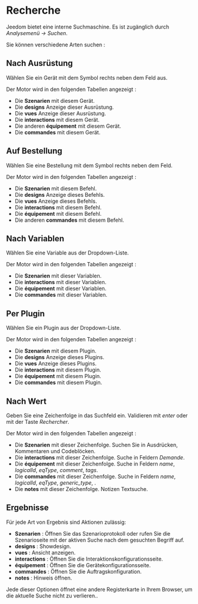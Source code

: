 # Recherche

Jeedom bietet eine interne Suchmaschine. Es ist zugänglich durch *Analysemenü → Suchen*.

Sie können verschiedene Arten suchen :

## Nach Ausrüstung

Wählen Sie ein Gerät mit dem Symbol rechts neben dem Feld aus.

Der Motor wird in den folgenden Tabellen angezeigt :

- Die **Szenarien** mit diesem Gerät.
- Die **designs** Anzeige dieser Ausrüstung.
- Die **vues** Anzeige dieser Ausrüstung.
- Die **interactions** mit diesem Gerät.
- Die anderen **équipement** mit diesem Gerät.
- Die **commandes** mit diesem Gerät.

## Auf Bestellung

Wählen Sie eine Bestellung mit dem Symbol rechts neben dem Feld.

Der Motor wird in den folgenden Tabellen angezeigt :

- Die **Szenarien** mit diesem Befehl.
- Die **designs** Anzeige dieses Befehls.
- Die **vues** Anzeige dieses Befehls.
- Die **interactions** mit diesem Befehl.
- Die **équipement** mit diesem Befehl.
- Die anderen **commandes** mit diesem Befehl.

## Nach Variablen

Wählen Sie eine Variable aus der Dropdown-Liste.

Der Motor wird in den folgenden Tabellen angezeigt :

- Die **Szenarien** mit dieser Variablen.
- Die **interactions** mit dieser Variablen.
- Die **équipement** mit dieser Variablen.
- Die **commandes** mit dieser Variablen.

## Per Plugin

Wählen Sie ein Plugin aus der Dropdown-Liste.

Der Motor wird in den folgenden Tabellen angezeigt :

- Die **Szenarien** mit diesem Plugin.
- Die **designs** Anzeige dieses Plugins.
- Die **vues** Anzeige dieses Plugins.
- Die **interactions** mit diesem Plugin.
- Die **équipement** mit diesem Plugin.
- Die **commandes** mit diesem Plugin.

## Nach Wert

Geben Sie eine Zeichenfolge in das Suchfeld ein. Validieren mit *enter* oder mit der Taste *Rechercher*.

Der Motor wird in den folgenden Tabellen angezeigt :

- Die **Szenarien** mit dieser Zeichenfolge.
	Suchen Sie in Ausdrücken, Kommentaren und Codeblöcken.
- Die **interactions** mit dieser Zeichenfolge.
	Suche in Feldern *Demande*.
- Die **équipement** mit dieser Zeichenfolge.
	Suche in Feldern *name*, *logicalId*, *eqType*, *comment*, *tags*.
- Die **commandes** mit dieser Zeichenfolge.
	Suche in Feldern *name*, *logicalId*, *eqType*, *generic_type*, .
- Die **notes** mit dieser Zeichenfolge.
	Notizen Textsuche.

## Ergebnisse

Für jede Art von Ergebnis sind Aktionen zulässig:
- **Szenarien** : Öffnen Sie das Szenarioprotokoll oder rufen Sie die Szenarioseite mit der aktiven Suche nach dem gesuchten Begriff auf.
- **designs** : Showdesign.
- **vues** : Ansicht anzeigen.
- **interactions** : Öffnen Sie die Interaktionskonfigurationsseite.
- **équipement** : Öffnen Sie die Gerätekonfigurationsseite.
- **commandes** : Öffnen Sie die Auftragskonfiguration.
- **notes** : Hinweis öffnen.

Jede dieser Optionen öffnet eine andere Registerkarte in Ihrem Browser, um die aktuelle Suche nicht zu verlieren..

